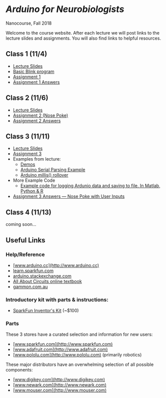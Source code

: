 # *Arduino for Neurobiologists*
Nanocourse, Fall 2018

Welcome to the course website. After each lecture we will post links to the lecture slides and assignments. You will also find links to helpful resources.

## Class 1 (11/4)
- [Lecture Slides](https://www.dropbox.com/s/ncjqtzd9losd67f/Arduino%20Nanocourse%20Day%201%20-%20Fall%202018.pdf?dl=0)
- [Basic Blink program](https://www.dropbox.com/s/0wto03wqkgqaezc/Basic_Blink.zip?dl=0)
- [Assignment 1](https://www.dropbox.com/s/6bdhmxu294h6btg/Nanocourse%20Project%20Day%201.pdf?dl=0)
- [Assignment 1 Answers](https://www.dropbox.com/s/5fbn25b251v6mhh/Assignment%201%20Answers.zip?dl=0)

## Class 2 (11/6)
- [Lecture Slides](https://www.dropbox.com/s/w2oj9stpxs0p1sv/Arduino%20Nanocourse%20Day%202%20-%20Fall%202018%20Slides%20Final.pdf?dl=0)
- [Assignment 2 (Nose Poke)](https://www.dropbox.com/s/77vp4k14g2uutay/Project%202%20-%20Nose%20Poke.pdf?dl=0)
- [Assignment 2 Answers](https://www.dropbox.com/s/zy7lg9hptq0wwja/Assignment2_Answer.zip?dl=0)

## Class 3 (11/11)
- [Lecture Slides](https://www.dropbox.com/s/13z8rec7tin7c8v/Project%203%20-%20Behavior%20box%20contd..pdf?dl=0)
- [Assignment 3](https://www.dropbox.com/s/13z8rec7tin7c8v/Project%203%20-%20Behavior%20box%20contd..pdf?dl=0)
- Examples from lecture:
  - [Demos](https://www.dropbox.com/s/ckagmnebrtuj95y/arduino_course_fall18_class3.zip?dl=0)
  - [Arduino Serial Parsing Example](https://www.dropbox.com/s/3gh61zb6z0n85ze/simple_serial_parsing.zip?dl=0)
  - [Arduino millis() rollover](https://www.dropbox.com/s/7i0va5cida71z73/arduino_uno_millis_rollover.zip?dl=0)
- More Example Code
  - [Example code for logging Ardunio data and saving to file. In Matlab, Python & R](https://www.dropbox.com/s/izibsk23coc42sn/ArduinoDataLogging.zip?dl=0)
- [Assignment 3 Answers — Nose Poke with User Inputs](https://www.dropbox.com/s/4u5bj1zchqvv1ok/NosePokeWithUserInputs_Answer.zip?dl=0)

## Class 4 (11/13)
coming soon...
<!---
- [Lecture Slides]()
- [Arduino Serial Parsing Example](https://www.dropbox.com/s/3gh61zb6z0n85ze/simple_serial_parsing.zip?dl=0)
- [Nose Poke with User Inputs](https://www.dropbox.com/s/4u5bj1zchqvv1ok/NosePokeWithUserInputs_Answer.zip?dl=0)
--->


## Useful Links


### Help/Reference
- [www.arduino.cc](http://www.arduino.cc)
- [learn.sparkfun.com](http://learn.sparkfun.com)
- [arduino.stackexchange.com](http://arduino.stackexchange.com/)
- [All About Circuits online textbook](http://www.allaboutcircuits.com/textbook)
- [gammon.com.au](http://gammon.com.au/forum/bbshowpost.php?bbtopic_id=123)

### Introductory kit with parts & instructions:
- [SparkFun Inventor's Kit](http://www.sparkfun.com/products/14189) \(~$100\)

### Parts
These 3 stores have a curated selection and information for new users:
- [www.sparkfun.com](http://www.sparkfun.com)
- [www.adafruit.com](http://www.adafruit.com)
- [www.pololu.com](http://www.pololu.com)  \(primarily robotics\)

These major distributors have an overwhelming selection of all possible components:
- [www.digikey.com](http://www.digikey.com)
- [www.newark.com](http://www.newark.com)
- [www.mouser.com](http://www.mouser.com)
